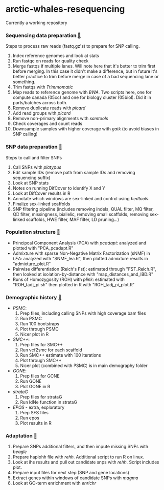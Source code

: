 # arctic-whales-resequencing

Currently a working repository

### Sequencing data preparation [:file_folder:](https://github.com/edegreef/arctic-whales-resequencing/tree/main/sequence_data_prep)
Steps to process raw reads (fastq.gz's) to prepare for SNP calling.
01. Index reference genomes and look at stats
02. Run fastqc on reads for quality check
03. Merge fastqs if multiple lanes. Will note here that it's better to trim first before merging. In this case it didn't make a difference, but in future it's better practice to trim before merge in case of a bad sequencing lane or something.
04. Trim fastqs with *Trimmomatic*
05. Map reads to reference genome with *BWA*. Two scripts here, one for compute canada (05cc) and one for biology cluster (05biol). Did it in parts/batches across both.
06. Remove duplicate reads with *picard*
07. Add read groups with *picard*
08. Remove non-primary alignments with *samtools*
09. Check coverages and count reads
10. Downsample samples with higher coverage with *gatk* (to avoid biases in SNP calling)


### SNP data preparation [:file_folder:](https://github.com/edegreef/arctic-whales-resequencing/tree/main/snps_prep)
Steps to call and filter SNPs
01. Call SNPs with *platypus*
02. Edit sample IDs (remove path from sample IDs and removing sequencing suffix)
03. Look at SNP stats
04. Notes on running DifCover to identify X and Y
05. Look at DifCover results in R
06. Annotate which windows are sex-linked and control using *bedtools*
07. Finalize sex-linked scaffolds
08. SNP filtering pipeline (includes removing indels, QUAL filter, MQ filter, QD filter, missingness, biallelic, removing small scaffolds, removing sex-linked scaffolds, HWE filter, MAF filter, LD pruning...)


### Population structure [:file_folder:](https://github.com/edegreef/arctic-whales-resequencing/tree/main/pop_structure)
* Principcal Component Analysis (PCA) with *pcadapt*: analyzed and plotted with "PCA_pcadapt.R"
* Admixture with sparse Non-Negative Matrix Factorization (sNMF) in *LEA*: analyzed with "SNMF_lea.R", then plotted admixture results in "admixture_plot.R"
* Pairwise differentiation (Reich's Fst): estimated through "FST_Reich.R", then looked at isolation-by-distance with "map_distances_and_IBD.R"
* Runs of Homozygosity (ROH) with *plink*: estimated with "ROH_tadj_pi.sh" then plotted in R with "ROH_tadj_pi_plot.R"
  
### Demographic history [:file_folder:](https://github.com/edegreef/arctic-whales-resequencing/tree/main/demography)
* *PSMC*:
  1. Prep files, including calling SNPs with high coverage bam files
  2. Run PSMC
  3. Run 100 bootstraps
  4. Plot through PSMC
  5. Nicer plot in R
* *SMC++*:
  1. Prep files for SMC++
  2. Run vcf2smc for each scaffold
  3. Run SMC++ estimate with 100 iterations
  4. Plot through SMC++
  5. Nicer plot (combined with PSMC) is in main demography folder
* *GONE*:
  1. Prep files for GONE
  2. Run GONE
  3. Plot GONE in R
* *strataG*
  1. Prep files for strataG
  2. Run ldNe function in strataG
* *EPOS* - extra, exploratory
  1. Prep SFS files
  2. Run epos
  3. Plot results in R

### Adaptation [:file_folder:](https://github.com/edegreef/arctic-whales-resequencing/tree/main/adaptation)
01. Prepare SNPs additional filters, and then impute missing SNPs with *beagle*
02. Prepare haplohh file with *rehh*. Additional script to run R on linux.
03. Look at ihs results and pull out candidate snps with *rehh*. Script includes plot.
04. Prepare input files for next step (SNP and gene locations) 
05. Extract genes within windows of candidate SNPs with *magma*
06. Look at GO-term enrichment with *enrichr*


